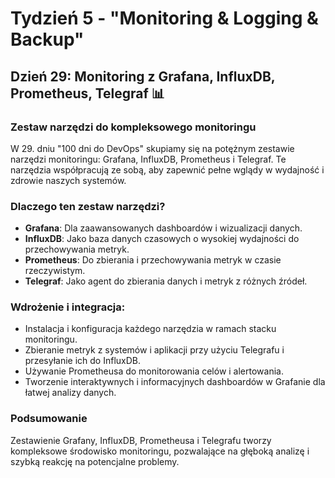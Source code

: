 # Tydzień 5 - "Monitoring & Logging & Backup"

## Dzień 29: Monitoring z Grafana, InfluxDB, Prometheus, Telegraf 📊

### Zestaw narzędzi do kompleksowego monitoringu
W 29. dniu "100 dni do DevOps" skupiamy się na potężnym zestawie narzędzi monitoringu: Grafana, InfluxDB, Prometheus i Telegraf. Te narzędzia współpracują ze sobą, aby zapewnić pełne wglądy w wydajność i zdrowie naszych systemów.

### Dlaczego ten zestaw narzędzi?
- **Grafana**: Dla zaawansowanych dashboardów i wizualizacji danych.
- **InfluxDB**: Jako baza danych czasowych o wysokiej wydajności do przechowywania metryk.
- **Prometheus**: Do zbierania i przechowywania metryk w czasie rzeczywistym.
- **Telegraf**: Jako agent do zbierania danych i metryk z różnych źródeł.

### Wdrożenie i integracja:
- Instalacja i konfiguracja każdego narzędzia w ramach stacku monitoringu.
- Zbieranie metryk z systemów i aplikacji przy użyciu Telegrafu i przesyłanie ich do InfluxDB.
- Używanie Prometheusa do monitorowania celów i alertowania.
- Tworzenie interaktywnych i informacyjnych dashboardów w Grafanie dla łatwej analizy danych.

### Podsumowanie
Zestawienie Grafany, InfluxDB, Prometheusa i Telegrafu tworzy kompleksowe środowisko monitoringu, pozwalające na głęboką analizę i szybką reakcję na potencjalne problemy.

